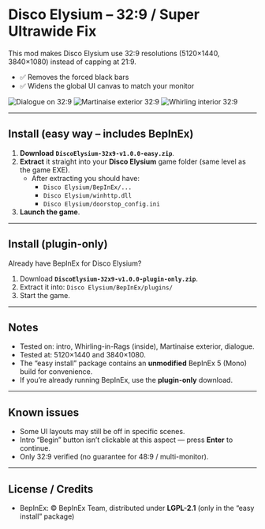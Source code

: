 # Disco Elysium – 32:9 / Super Ultrawide Fix

This mod makes Disco Elysium use 32:9 resolutions (5120×1440, 3840×1080) instead of capping at 21:9.

- ✅ Removes the forced black bars
- ✅ Widens the global UI canvas to match your monitor

![Dialogue on 32:9](screenshots/image1.png)
![Martinaise exterior 32:9](screenshots/image2.png)
![Whirling interior 32:9](screenshots/image3.png)

---

## Install (easy way – includes BepInEx)

1. **Download** **`DiscoElysium-32x9-v1.0.0-easy.zip`**.
2. **Extract** it straight into your **Disco Elysium** game folder (same level as the game EXE).
   - After extracting you should have:
     - `Disco Elysium/BepInEx/...`
     - `Disco Elysium/winhttp.dll`
     - `Disco Elysium/doorstop_config.ini`
3. **Launch the game**.

---

## Install (plugin-only)

Already have BepInEx for Disco Elysium?

1. Download **`DiscoElysium-32x9-v1.0.0-plugin-only.zip`**.
2. Extract it into: `Disco Elysium/BepInEx/plugins/`
3. Start the game.

---

## Notes

- Tested on: intro, Whirling-in-Rags (inside), Martinaise exterior, dialogue.
- Tested at: 5120×1440 and 3840×1080.
- The “easy install” package contains an **unmodified** BepInEx 5 (Mono) build for convenience.
- If you’re already running BepInEx, use the **plugin-only** download.

---

## Known issues
- Some UI layouts may still be off in specific scenes.
- Intro “Begin” button isn’t clickable at this aspect — press **Enter** to continue.
- Only 32:9 verified (no guarantee for 48:9 / multi-monitor).

---

## License / Credits

- BepInEx: © BepInEx Team, distributed under **LGPL-2.1** (only in the “easy install” package)
